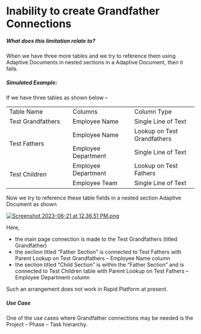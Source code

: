 # Inability to create Grandfather Connections

##### **What does this limitation relate to?**

When we have three more tables and we try to reference them using Adaptive Documents in nested sections in a Adaptive Document, then it fails.

##### **Simulated Example:**

If we have three tables as shown below –

<table id="bkmrk-table-name-columns-c"><tbody><tr><td class="align-center" width="200">Table Name

</td><td class="align-center" width="200">Columns

</td><td width="200">Column Type

</td></tr><tr><td width="200">Test Grandfathers

</td><td width="200">Employee Name

</td><td width="200">Single Line of Text

</td></tr><tr><td rowspan="2" width="200">Test Fathers

</td><td width="200">Employee Name

</td><td width="200">Lookup on Test Grandfathers

</td></tr><tr><td width="200">Employee Department

</td><td width="200">Single Line of Text

</td></tr><tr><td rowspan="2" width="200">Test Children

</td><td width="200">Employee Department

</td><td width="200">Lookup on Test Fathers

</td></tr><tr><td width="200">Employee Team

</td><td width="200">Single Line of Text

</td></tr></tbody></table>

Now we try to reference these table fields in a nested section Adaptive Document as shown

[![Screenshot 2023-06-21 at 12.36.51 PM.png](https://docs.rapidplatform.com/uploads/images/gallery/2023-06/scaled-1680-/XZElcTFjuGrXb4FF-screenshot-2023-06-21-at-12-36-51-pm.png)](https://docs.rapidplatform.com/uploads/images/gallery/2023-06/XZElcTFjuGrXb4FF-screenshot-2023-06-21-at-12-36-51-pm.png)

Here,

- the main page connection is made to the Test Grandfathers (titled Grandfather)
- the section titled “Father Section” is connected to Test Fathers with Parent Lookup on Test Grandfathers – Employee Name column
- the section titled “Child Section” is within the “Father Section” and is connected to Test Children table with Parent Lookup on Test Fathers – Employee Department column

Such an arrangement does not work in Rapid Platform at present.

##### **Use Case**

One of the use cases where Grandfather connections may be needed is the Project – Phase – Task hierarchy.